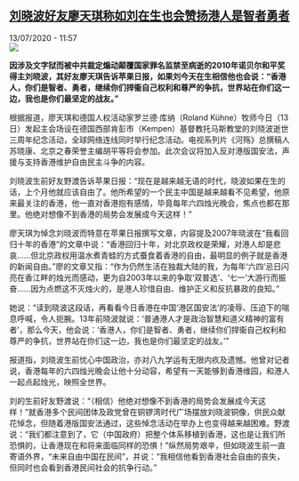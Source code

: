 <!--1594637638000-->
[刘晓波好友廖天琪称如刘在生也会赞扬港人是智者勇者](http://www.rfi.fr//cn/%E4%B8%AD%E5%9B%BD/20200713-%E5%88%98%E6%99%93%E6%B3%A2%E5%A5%BD%E5%8F%8B%E5%BB%96%E5%A4%A9%E7%90%AA%E7%A7%B0%E5%A6%82%E5%88%98%E5%9C%A8%E7%94%9F%E4%B9%9F%E4%BC%9A%E8%B5%9E%E6%89%AC%E6%B8%AF%E4%BA%BA%E6%98%AF%E6%99%BA%E8%80%85%E5%8B%87%E8%80%85)
------

<div>13/07/2020 - 11:57</div><img src="https://s.rfi.fr/media/display/dd822e2c-c4ee-11ea-b4de-005056bff430/w:310/p:16x9/%E5%88%98%E6%99%93%E6%B3%A2%E9%80%9D%E4%B8%96%E4%B8%89%E5%91%A8%E5%B9%B4%E7%BA%AA%E5%BF%B5.jpg"><p><strong>因涉及文字狱而被中共裁定煽动颠覆国家罪名监禁至病逝的2010年诺贝尔和平奖得主刘晓波，其好友廖天琪告诉苹果日报，如果刘今天在生相信他也会说：“香港人，你们是智者、勇者，继续你们捍衞自己权利和尊严的争抗，世界站在你们这一边，我也是你们最坚定的战友。”</strong></p><div class="t-content__body u-clearfix"><div class="m-interstitial"></div><p>根据报道，廖天琪和德国人权活动家罗兰德‧库纳（Roland Kühne）牧师今日（13日）发起主会场设在德国西部肯彭市（Kempen）基督教托马斯教堂的刘晓波逝世三周年纪念活动，全球网络连线同时举行纪念活动。电视系列片《河殇》总撰稿人苏晓康、北京之春荣誉主编胡平等将会参加。此次会议将加入反对港版国安法，声援与支持香港维护自由民主斗争的内容。</p><p>刘晓波生前好友野渡告诉苹果日报：“现在是越来越无语的时代，晓波如果在生的话，上个月他就应该自由了。他所希望的一个民主中国是越来越看不见希望，他原来最关注的香港，他一直对香港抱有感情，毕竟每年六四烛光晚会，焦点也都在那里。他绝对想像不到香港的局势会发展成今天这样！”</p><p>廖天琪为悼念刘晓波而特意在苹果日报撰写文章，内容提及2007年晓波在“我看回归十年的香港”的文章中说：“香港回归十年，对北京政权是荣耀，对港人却是悲哀……但北京政权用温水煮青蛙的方式蚕食着香港的自由，最明显的例子就是香港的新闻自由。”廖的文章又指：“作为仍然生活在独裁大陆的我，为每年‘六四’忌日闪亮在香江畔的烛光而感动，更为自2003年以来的争取‘双普选’、‘七一’大游行而振奋……因为点燃这不灭烛火的，是港人珍惜自由、维护正义和反抗暴政的良知。”</p><p>她说：“读到晓波这段话，再看看今日香港在中国‘港区国安法’的凌辱、压迫下的喘息呼喊，令人扼腕。13年前晓波就说：‘普通港人才是政治智慧和道义精神的富有者’，那么今天，他会说：‘香港人，你们是智者、勇者，继续你们捍衞自己权利和尊严的争抗，世界站在你们这一边，我也是你们最坚定的战友。’”</p><p>报道指，刘晓波生前忧心中国政治，亦对八九学运有无限内疚及遗憾。他曾对记者说，香港每年的六四烛光晚会让他十分动容，希望有一天能够到香港维园，和港人一起点起烛光，映照全世界。</p><p>刘的生前好友野渡说：“（相信）他绝对想像不到香港的局势会发展成今天这样！”就香港多个民间团体及政党曾在铜锣湾时代广场摆放刘晓波铜像，供民众献花悼念，但随着港版国安法通过，这些悼念活动在举办上也变得越来越困难。野渡说：“我们都注意到了，它（中国政府）把整个体系移植到香港，这也是让我们所恐惧的，让香港现在和将来面临同样的恐惧！”纵然局势艰辛，但如晓波生前一直寄语外界，“未来自由中国在民间”，并说：“我相信他看到香港社会自由的丧失，但同时也会看到香港民间社会的抗争行动。”</p><div class="o-self-promo o-self-promo--nl o-self-promo--hidden" data-selfpromo-newsletter></div><div class="o-self-promo o-self-promo--app o-self-promo--hidden" data-selfpromo-app></div></div>
